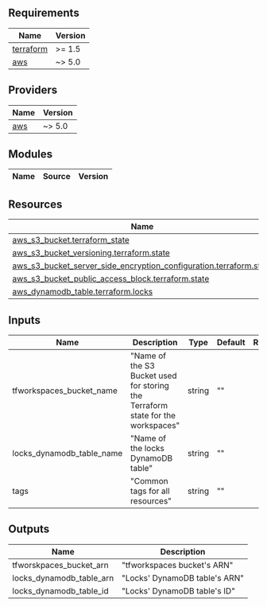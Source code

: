 <!-- BEGIN_TF_DOCS -->
## Requirements

| Name | Version |
|------|---------|
| <a name="requirement_terraform"></a> [terraform](#requirement\_terraform) | >= 1.5 |
| <a name="requirement_aws"></a> [aws](#requirement\_aws) | ~> 5.0 |

## Providers

| Name | Version |
|------|---------|
| <a name="provider_aws"></a> [aws](#provider\_aws) | ~> 5.0 |

## Modules

| Name | Source | Version |
|------|--------|---------|

## Resources

| Name | Type |
|------|------|
| [aws_s3_bucket.terraform_state](https://registry.terraform.io/providers/hashicorp/aws/latest/docs/resources/s3_bucket) | resource |
| [aws_s3_bucket_versioning.terraform.state](https://registry.terraform.io/providers/hashicorp/aws/latest/docs/resources/s3_bucket_versioning) | resource |
| [aws_s3_bucket_server_side_encryption_configuration.terraform.state](https://registry.terraform.io/providers/hashicorp/aws/latest/docs/resources/s3_bucket_server_side_encryption_configuration) | resource |
| [aws_s3_bucket_public_access_block.terraform.state](https://registry.terraform.io/providers/hashicorp/aws/latest/docs/resources/s3_bucket_public_access_block) | resource |
| [aws_dynamodb_table.terraform.locks](https://registry.terraform.io/providers/hashicorp/aws/latest/docs/data-sources/dynamodb_table) | resource |


## Inputs

| Name | Description | Type | Default | Required |
|------|-------------|------|---------|:--------:|
| tfworkspaces_bucket_name | "Name of the S3 Bucket used for storing the Terraform state for the workspaces" | string | "" | Y |
| locks_dynamodb_table_name | "Name of the locks DynamoDB table" | string | "" | Y |
| tags | "Common tags for all resources" | string | "" | Y |


## Outputs

| Name | Description |
|------|-------------|
| tfworskpaces_bucket_arn | "tfworkspaces bucket's ARN" |
| locks_dynamodb_table_arn | "Locks' DynamoDB table's ARN" |
| locks_dynamodb_table_id | "Locks' DynamoDB table's ID" |

<!-- END_TF_DOCS -->


